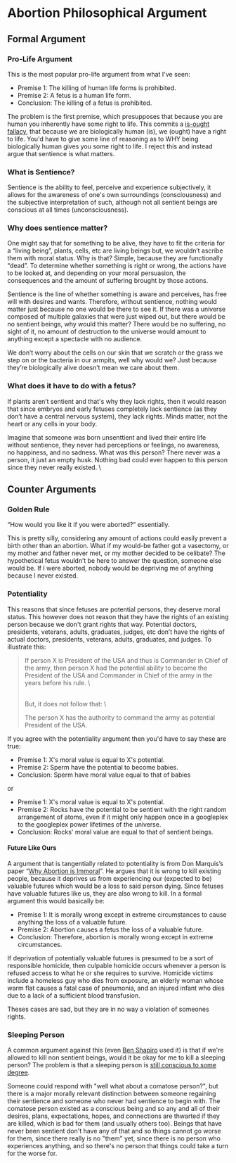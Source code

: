 # Abortion Philosophical Argument

## Formal Argument

### Pro-Life Argument

This is the most popular pro-life argument from what I've seen:

* Premise 1: The killing of human life forms is prohibited.
* Premise 2: A fetus is a human life form.
* Conclusion: The killing of a fetus is prohibited.

The problem is the first premise, which presupposes that because you are human you inherently have some right to life. This commits a [is-ought fallacy](https://plato.stanford.edu/entries/hume-moral/#io), that because we are biologically human (is), we (ought) have a right to life. You'd have to give some line of reasoning as to WHY being biologically human gives you some right to life. I reject this and instead argue that sentience is what matters.

### What is Sentience?

Sentience is the ability to feel, perceive and experience subjectively, it allows for the awareness of one's own surroundings (consciousness) and the subjective interpretation of such, although not all sentient beings are conscious at all times (unconsciousness).

### Why does sentience matter?

One might say that for something to be alive, they have to fit the criteria for a “living being”, plants, cells, etc are living beings but, we wouldn’t ascribe them with moral status. Why is that? Simple, because they are functionally “dead”. To determine whether something is right or wrong, the actions have to be looked at, and depending on your moral persuasion, the consequences and the amount of suffering brought by those actions.

Sentience is the line of whether something is aware and perceives, has free will with desires and wants. Therefore, without sentience, nothing would matter just because no one would be there to see it. If there was a universe composed of multiple galaxies that were just wiped out, but there would be no sentient beings, why would this matter? There would be no suffering, no sight of it, no amount of destruction to the universe would amount to anything except a spectacle with no audience.

We don’t worry about the cells on our skin that we scratch or the grass we step on or the bacteria in our armpits, well why would we? Just because they’re biologically alive doesn’t mean we care about them.

### What does it have to do with a fetus?

If  plants aren’t sentient and that's why they lack rights, then it would reason that since embryos and early fetuses completely lack sentience (as they don’t have a central nervous system), they lack rights. Minds matter, not the heart or any cells in your body.

Imagine that someone was born unsenttient and lived their entire life without sentience, they never had perceptions or feelings, no awareness, no happiness, and no sadness. What was this person? There never was a person, it just an empty husk. Nothing bad could ever happen to this person since they never really existed.\


## Counter Arguments

### Golden Rule

“How would you like it if you were aborted?” essentially.

This is pretty silly, considering any amount of actions could easily prevent a birth other than an abortion. What if my would-be father got a vasectomy, or my mother and father never met, or my mother decided to be celibate? The hypothetical fetus wouldn’t be here to answer the question, someone else would be. If I were aborted, nobody would be depriving me of anything because I never existed.

### Potentiality

This reasons that since fetuses are potential persons, they deserve moral status. This however does not reason that they have the rights of an existing person because we don't grant rights that way. Potential doctors, presidents, veterans, adults, graduates, judges, etc don’t have the rights of actual doctors, presidents, veterans, adults, graduates, and judges. To illustrate this:

> If person X is President of the USA and thus is Commander in Chief of the army, then person X had the potential ability to become the President of the USA and Commander in Chief of the army in the years before his rule.> \
>> \
> But, it does not follow that:> \
>> The person X has the authority to command the army as potential President of the USA.

If you agree with the potentiality argument then you'd have to say these are true:

* Premise 1: X's moral value is equal to X's potential.
* Premise 2: Sperm have the potential to become babies.
* Conclusion: Sperm have moral value equal to that of babies

or

* Premise 1: X's moral value is equal to X's potential.
* Premise 2: Rocks have the potential to be sentient with the right random arrangement of atoms, even if it might only happen once in a googleplex to the googleplex power lifetimes of the universe.
* Conclusion: Rocks' moral value are equal to that of sentient beings.

#### Future Like Ours

A argument that is tangentially related to potentiality is from Don Marquis’s paper “[Why Abortion is Immoral](abortion.md#formal-argument)”. He argues that it is wrong to kill existing people, because it deprives us from experiencing our (expected to be) valuable futures which would be a loss to said person dying. Since fetuses have valuable futures like us, they are also wrong to kill. In a formal argument this would basically be:

* Premise 1: It is morally wrong except in extreme circumstances to cause anything the loss of a valuable future.
* Premise 2: Abortion causes a fetus the loss of a valuable future.
* Conclusion: Therefore, abortion is morally wrong except in extreme circumstances.

If deprivation of potentially valuable futures is presumed to be a sort of responsible homicide, then culpable homicide occurs whenever a person is refused access to what he or she requires to survive. Homicide victims include a homeless guy who dies from exposure, an elderly woman whose warm flat causes a fatal case of pneumonia, and an injured infant who dies due to a lack of a sufficient blood transfusion.

Theses cases are sad, but they are in no way a violation of someones rights. 

### Sleeping Person

A common argument against this (even [Ben Shapiro](https://youtu.be/gkONHNXGfaM?t=505) used it) is that if we're allowed to kill non sentient beings, would it be okay for me to kill a sleeping person? The problem is that a sleeping person is [still conscious to some degree](https://sci-hub.hkvisa.net/10.1016/j.tics.2016.09.006).

Someone could respond with "well what about a comatose person?", but there is a major morally relevant distinction between someone regaining their sentience and someone who never had sentience to begin with. The comatose person existed as a conscious being and so any and all of their desires, plans, expectations, hopes, and connections are thwarted if they are killed, which is bad for them (and usually others too). Beings that have never been sentient don't have any of that and so things cannot go worse for them, since there really is no "them" yet, since there is no person who experiences anything, and so there's no person that things could take a turn for the worse for.
